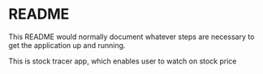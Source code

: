 # README

This README would normally document whatever steps are necessary to get the
application up and running.

This is stock tracer app, which enables user to watch on stock price


